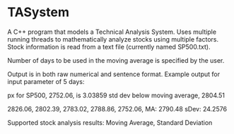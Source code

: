 # TASystem

A C++ program that models a Technical Analysis System. Uses multiple running threads to mathematically analyze stocks using multiple factors. Stock information is read from a text file (currently named SP500.txt).

Number of days to be used in the moving average is specified by the user.

Output is in both raw numerical and sentence format. 
Example output for input parameter of 5 days:

px for SP500, 2752.06, is 3.03859 std dev below moving average, 2804.51

2826.06, 2802.39, 2783.02, 2788.86, 2752.06,
MA: 2790.48
sDev: 24.2576

Supported stock analysis results: Moving Average, Standard Deviation
